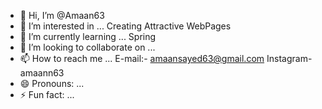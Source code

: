 - 👋 Hi, I’m @Amaan63
- 👀 I’m interested in ... Creating Attractive WebPages
- 🌱 I’m currently learning ... Spring
- 💞️ I’m looking to collaborate on ...
- 📫 How to reach me ... E-mail:- amaansayed63@gmail.com Instagram- amaann63
- 😄 Pronouns: ...
- ⚡ Fun fact: ... 

<!---
Amaan63/Amaan63 is a ✨ special ✨ repository because its `README.md` (this file) appears on your GitHub profile.
You can click the Preview link to take a look at your changes.
--->
